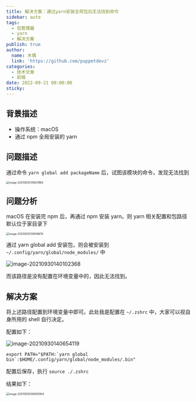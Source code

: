 ```yaml
---
title: 解决方案：通过yarn安装全局包后无法找到命令
sidebar: auto
tags:
  - 包管理器
  - yarn
  - 解决方案
publish: true
author:
  name: 木偶
  link: 'https://github.com/puppetdevz'
categories:
  - 技术文章
  - 前端
date: 2022-09-21 00:00:00
sticky:
---
```




<!-- more -->

## 背景描述

* 操作系统：macOS
* 通过 npm 全局安装的 yarn

## 问题描述

通过命令 `yarn global add packageName` 后，试图该模块的命令，发现无法找到

<img src="http://img.puppetdev.top/image/note/4fe618e399628724ad20b4a6323b0a59.png" alt="image-20210930135631984" style="zoom:50%;" />

## 问题分析

macOS 在安装完 npm 后，再通过 npm 安装 yarn。则 yarn 相关配置和包路径默认位于家目录下

<img src="http://img.puppetdev.top/image/note/5dada55a4915bb85a40e68e0f75354cd.png" alt="image-20210930135818676" style="zoom:50%;" />

通过 yarn global add 安装包，则会被安装到 `~/.config/yarn/global/node_modules/` 中

![image-20210930140102368](http://img.puppetdev.top/image/note/791f480a09702d4bbc1f5d8213509e76.png)

而该路径是没有配置在环境变量中的，因此无法找到。

## 解决方案

将上述路径配置到环境变量中即可。此处我是配置在 `~/.zshrc` 中，大家可以视自身所用的 shell 自行决定。

配置如下：

![image-20210930140654119](http://img.puppetdev.top/image/note/8e5e85ebf430d7676443903be1407465.png)

~~~shell
export PATH="$PATH:`yarn global bin`:$HOME/.config/yarn/global/node_modules/.bin"
~~~

配置后保存，执行 `source ./.zshrc`

结果如下：

<img src="http://img.puppetdev.top/image/note/ad02e37701153120d62feef66115b282.png" alt="image-20210930140835904" style="zoom:50%;" />

